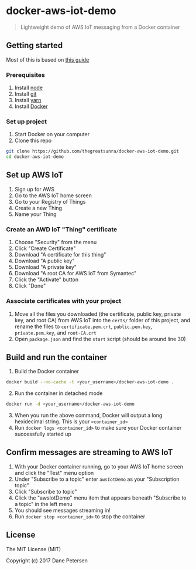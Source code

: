 # docker-aws-iot-demo

> Lightweight demo of AWS IoT messaging from a Docker container

## Getting started

Most of this is based on [this guide](https://nodejs.org/en/docs/guides/nodejs-docker-webapp/)

### Prerequisites

1) Install [node](https://nodejs.org/en/)
2) Install [git](https://git-scm.com/downloads)
3) Install [yarn](https://yarnpkg.com/lang/en/docs/install/)
4) Install [Docker](https://store.docker.com/search?type=edition&offering=community)

### Set up project

1) Start Docker on your computer
2) Clone this repo
```bash
git clone https://github.com/thegreatsunra/docker-aws-iot-demo.git
cd docker-aws-iot-demo
```

## Set up AWS IoT

1) Sign up for AWS
2) Go to the AWS IoT home screen
3) Go to your Registry of Things
4) Create a new Thing
5) Name your Thing

### Create an AWD IoT "Thing" certificate

1) Choose "Security" from the menu
2) Click "Create Certificate"
3) Download "A certificate for this thing"
4) Download "A public key"
5) Download "A private key"
6) Download "A root CA for AWS IoT from Symantec"
7) Click the "Activate" button
8) Click "Done"

### Associate certificates with your project

1) Move all the files you downloaded (the certificate, public key, private key, and root CA) from AWS IoT into the `certs/` folder of this project, and rename the files to `certificate.pem.crt`, `public.pem.key`, `private.pem.key`, and `root-CA.crt`
2) Open `package.json` and find the `start` script (should be around line 30)

## Build and run the container

1) Build the Docker container
```bash
docker build --no-cache -t <your_username>/docker-aws-iot-demo .
```
2) Run the container in detached mode
```bash
docker run -d <your_username>/docker-aws-iot-demo
```
3) When you run the above command, Docker will output a long hexidecimal string. This is your `<container_id>`
4) Run `docker logs <container_id>` to make sure your Docker container successfully started up

## Confirm messages are streaming to AWS IoT

1) With your Docker container running, go to your AWS IoT home screen and click the "Test" menu option
2) Under "Subscribe to a topic" enter `awsIotDemo` as your "Subscription topic"
3) Click "Subscribe to topic"
4) Click the "awsIotDemo" menu item that appears beneath "Subscribe to a topic" in the left menu
5) You should see messages streaming in!
6) Run `docker stop <container_id>` to stop the container

## License

The MIT License (MIT)

Copyright (c) 2017 Dane Petersen
